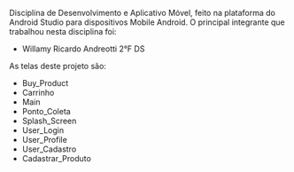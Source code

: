 Disciplina de Desenvolvimento e Aplicativo Móvel, feito na plataforma do Android Studio para dispositivos Mobile Android.
O principal integrante que trabalhou nesta disciplina foi:
  - Willamy Ricardo Andreotti 2°F DS

As telas deste projeto são:
  - Buy_Product
  - Carrinho
  - Main
  - Ponto_Coleta
  - Splash_Screen
  - User_Login
  - User_Profile
  - User_Cadastro
  - Cadastrar_Produto
